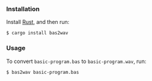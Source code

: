 ### Installation

Install [Rust](https://www.rust-lang.org/tools/install), and then run:
```
$ cargo install bas2wav
```

### Usage

To convert `basic-program.bas` to `basic-program.wav`, run:
```
$ bas2wav basic-program.bas
```
